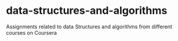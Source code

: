 # data-structures-and-algorithms
Assignments related to data Structures and algorithms from different courses on Coursera
